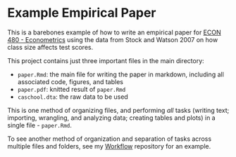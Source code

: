 # Example Empirical Paper

This is a barebones example of how to write an empirical paper for [ECON 480 - Econometrics](https://metricsf19.classes.ryansafner.com) using the data from Stock and Watson 2007 on how class size affects test scores.

This project contains just three important files in the main directory:

- `paper.Rmd`: the main file for writing the paper in markdown, including all associated code, figures, and tables
- `paper.pdf`: knitted result of `paper.Rmd`
- `caschool.dta`: the raw data to be used

This is one method of organizing files, and performing *all* tasks (writing text; importing, wrangling, and analyzing data; creating tables and plots) in a single file - `paper.Rmd`.

To see another method of organization and separation of tasks across multiple files and folders, see my [Workflow](https://github.com/ryansafner/workflow) repository for an example.